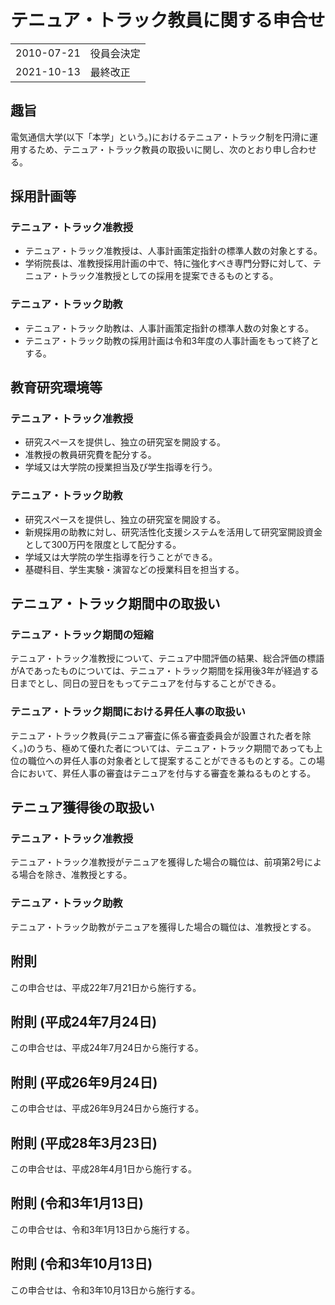 # テニュア・トラック教員に関する申合せ
|||
|---|---|
|2010-07-21|役員会決定|
|2021-10-13|最終改正|

## 趣旨
電気通信大学(以下「本学」という。)におけるテニュア・トラック制を円滑に運用するため、テニュア・トラック教員の取扱いに関し、次のとおり申し合わせる。

## 採用計画等

### テニュア・トラック准教授
- テニュア・トラック准教授は、人事計画策定指針の標準人数の対象とする。
- 学術院長は、准教授採用計画の中で、特に強化すべき専門分野に対して、テニュア・トラック准教授としての採用を提案できるものとする。

### テニュア・トラック助教
- テニュア・トラック助教は、人事計画策定指針の標準人数の対象とする。
- テニュア・トラック助教の採用計画は令和3年度の人事計画をもって終了とする。

## 教育研究環境等

### テニュア・トラック准教授
- 研究スペースを提供し、独立の研究室を開設する。
- 准教授の教員研究費を配分する。
- 学域又は大学院の授業担当及び学生指導を行う。

### テニュア・トラック助教
- 研究スペースを提供し、独立の研究室を開設する。
- 新規採用の助教に対し、研究活性化支援システムを活用して研究室開設資金として300万円を限度として配分する。
- 学域又は大学院の学生指導を行うことができる。
- 基礎科目、学生実験・演習などの授業科目を担当する。

## テニュア・トラック期間中の取扱い

### テニュア・トラック期間の短縮
テニュア・トラック准教授について、テニュア中間評価の結果、総合評価の標語がAであったものについては、テニュア・トラック期間を採用後3年が経過する日までとし、同日の翌日をもってテニュアを付与することができる。

### テニュア・トラック期間における昇任人事の取扱い
テニュア・トラック教員(テニュア審査に係る審査委員会が設置された者を除く。)のうち、極めて優れた者については、テニュア・トラック期間であっても上位の職位への昇任人事の対象者として提案することができるものとする。この場合において、昇任人事の審査はテニュアを付与する審査を兼ねるものとする。

## テニュア獲得後の取扱い

### テニュア・トラック准教授
テニュア・トラック准教授がテニュアを獲得した場合の職位は、前項第2号による場合を除き、准教授とする。

### テニュア・トラック助教
テニュア・トラック助教がテニュアを獲得した場合の職位は、准教授とする。

## 附則
この申合せは、平成22年7月21日から施行する。

## 附則 (平成24年7月24日)
この申合せは、平成24年7月24日から施行する。

## 附則 (平成26年9月24日)
この申合せは、平成26年9月24日から施行する。

## 附則 (平成28年3月23日)
この申合せは、平成28年4月1日から施行する。

## 附則 (令和3年1月13日)
この申合せは、令和3年1月13日から施行する。

## 附則 (令和3年10月13日)
この申合せは、令和3年10月13日から施行する。
